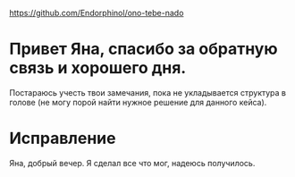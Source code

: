 https://github.com/Endorphinol/ono-tebe-nado

# Привет Яна, спасибо за обратную связь и хорошего дня.
Постараюсь учесть твои замечания, пока не укладывается структура в голове (не могу порой найти нужное решение для данного кейса).

# Исправление
Яна, добрый вечер. Я сделал все что мог, надеюсь получилось.